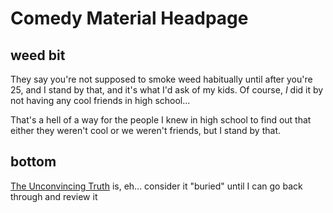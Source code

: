 # Comedy Material Headpage

## weed bit

They say you're not supposed to smoke weed habitually until after you're 25, and I stand by that, and it's what I'd ask of my kids. Of course, *I* did it by not having any cool friends in high school...

That's a hell of a way for the people I knew in high school to find out that either they weren't cool or we weren't friends, but I stand by that.

## bottom

[The Unconvincing Truth][] is, eh... consider it "buried" until I can go back through and review it

[The Unconvincing Truth]: 710sk-j03n1-wh9hy-7a048-zwy4p
